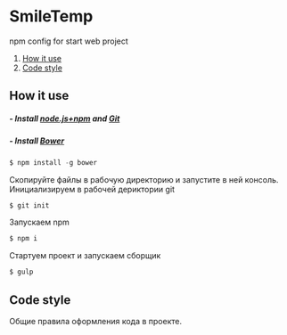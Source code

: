 # SmileTemp
npm config for start web project

1. [How it use](#howto)
2. [Code style](#codestyle)

## <a name="howto"></a> How it use
##### - Install <a href="https://nodejs.org">node.js+npm</a> and <a href="https://git-scm.com/downloads">Git</a>
##### - Install <a href="http://bower.io/">Bower</a>

```js
$ npm install -g bower
```
Скопируйте файлы в рабочую директорию и запустите в ней консоль.<br>
Инициализируем в рабочей дериктории git

```js
$ git init
```
Запускаем npm

```js
$ npm i
```
Стартуем проект и запускаем сборщик

```js
$ gulp
```
## <a name="codestyle"></a> Code style
Общие правила оформления кода в проекте.
